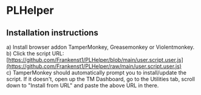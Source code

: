 # PLHelper
## Installation instructions

a) Install browser addon TamperMonkey, Greasemonkey or Violentmonkey.  
b) Click the script URL: [https://github.com/Frankenst1/PLHelper/blob/main/user.script.user.js](https://github.com/Frankenst1/PLHelper/raw/main/user.script.user.js)  
c) TamperMonkey should automatically prompt you to install/update the script. If it doesn't, open up the TM Dashboard, go to the Utilities tab, scroll down to "Install from URL" and paste the above URL in there.
